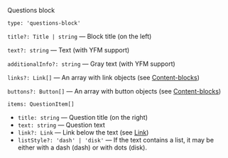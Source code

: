 Questions block

`type: 'questions-block'`

`title?: Title | string` — Block title (on the left)

`text?: string` — Text (with YFM support)

`additionalInfo?: string` — Gray text (with YFM support)

`links?: Link[]` — An array with link objects (see [Content-blocks](?path=/story/information--common-types&viewMode=docs))

`buttons?: Button[]` — An array with button objects (see [Content-blocks](?path=/story/information--common-types&viewMode=docs))

`items: QuestionItem[]`

- `title: string` — Question title (on the right)
- `text: string` — Question text
- `link?: Link` — Link below the text (see [Link](http://localhost:7009/?path=/docs/components-links-and-buttons-link--default))
- `listStyle?: 'dash' | 'disk'` — If the text contains a list, it may be either with a dash (dash) or with dots (disk).
